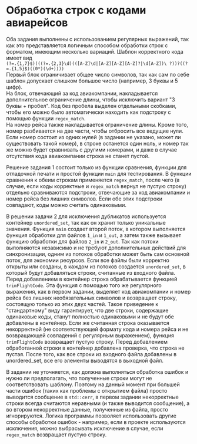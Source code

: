 # Обработка строк с кодами авиарейсов
Оба задания выполнены с использованием регулярных выражений, так как это представляется логичным способом обработки строк с форматом, имеющим несколько вариаций.
Шаблон корректного кода имеет вид  
`(?=.{1,7}$)(((?=.{2,3}\d)(([A-Z]\d|[A-Z][A-Z][A-Z]?|\d[A-Z])\ ?))?((?=.{1,5}$)((0*)(\d+))))`  
Первый блок ограничивает общее число символов, так как сам по себе шаблон допускает слишком большое число (например, 3 буквы и 5 цифр).  
На блок, отвечающий за код авиакомпании, накладывается дополнительное ограничение длины, чтобы исключить вариант "3 буквы + пробел". Код без пробела выделен отдельными скобками, чтобы его можно было автоматически находить как подстроку с помощью функции `regex_match`.  
На номер рейса также накладывается ограничение длины. Кроме того, номер разбивается на две части, чтобы отбросить все ведущие нули. Если номер состоит из одних нулей (в задании не указано, может ли существовать такой номер), в строке останется один ноль, и номер так же можно будет сравнивать с другими номерами, и даже в случае отсутствия кода авиакомпании строка не станет пустой.

Решение задания 1 состоит только из функции сравнения, функции для отладочной печати и простой функции `main` для тестирования. В функции сравнения к обеим строкам применяется `regex_match`, после чего (в случае, если коды корректные и `regex_match` вернул не пустую строку) отдельно сравниваются подстроки, отвечающие за код авиакомпании и номер рейса без лишних символов. Если обе этих подстроки совпадают, коды можно считать одинаковыми.

В решении задачи 2 для исключения дубликатов используется контейнер `unordered_set`, так как он хранит только уникальные значения. Функция `main` создает второй поток, в котором выполняется функция обработки для файлов `1_in` и `1_out`, а затем также вызывает функцию обработки для файлов `2_in` и `2_out`. Так как потоки выполняются независимо и не требуют дополнительных действий для синхронизации, одним из потоков обработки может быть сам основной поток, для экономии ресурсов. Если все файлы были корректно открыты или созданы, в каждом из потоков создается `unordered_set`, в который будут добавляться строки, считанные из входного файла. Перед добавлением в контейнер строка обрабатывается функцией `trimFlightCode`. Эта функция с помощью того же регулярного выражения, как в первом задании, выделяет код авиакомпании и номер рейса без лишних необязательных символов и возвращает строку, состоящую только из этих двух частей. Такое приведение к "стандартному" виду гарантирует, что две строки, содержащие одинаковые коды, станут полностью одинаковыми и не будут обе добавлены в контейнер. Если же считанная строка оказывается некорректной (не соответствующей формату кода и номера рейса и не возвращающей совпадений с регулярным выражением), функция `trimFlightCode` возвращает пустую строку. Перед добавлением обработанной строки в контейнер добавлена проверка, что строка не пустая. После того, как все строки из входного файла добавлены в unordered_set, все его элементы выводятся в выходной файл.

В задании не уточняется, как должна выполняться обработка ошибок и нужно ли предполагать, что полученные строки могут не соответствовать шаблону. Поэтому на данный момент при большей части ошибок (таких как проблемы с открытием файла) просто выводится сообщение в `std::cerr`, в первом задании некорректные строки всегда считаются неравными (и также выводится сообщение), а во втором некорректные данные, полученные из файла, просто игнорируются. Логика программы позволяет использовать другие способы обработки ошибок - например, если в проекте используются исключения, можно выбрасывать исключение в случае, если `regex_match` возвращает пустую строку.
